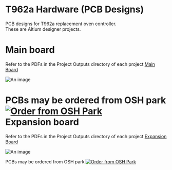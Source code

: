 # T962a Hardware (PCB Designs)
  
PCB designs for T962a replacement oven controller.  
These are Altium designer projects.  

Main board
====
Refer to the PDFs in the Project Outputs directory of each project  <a href="T962a/Project%20Outputs%20for%20T962a/T962a.PDF">Main Board</img></a>  

![An image](https://raw.githubusercontent.com/podonoghue/T962a_Oven_Controller/master/Hardware/T962a/T962a.png "Top Board Image")  

PCBs may be ordered from OSH park  <a href="https://oshpark.com/shared_projects/hTqCpaRh"><img src="https://oshpark.com/assets/badge-5b7ec47045b78aef6eb9d83b3bac6b1920de805e9a0c227658eac6e19a045b9c.png" alt="Order from OSH Park"></img></a>  
Expansion board
====
Refer to the PDFs in the Project Outputs directory of each project  <a href="T962a_Panel/Project%20Outputs%20for%20T962a_Panel/T962a_Panel.PDF">Expansion Board</img></a>  

![An image](https://raw.githubusercontent.com/podonoghue/T962a_Oven_Controller/master/Hardware/T962a_Panel/T962a_Panel.png "Top Board Image")  

PCBs may be ordered from OSH park  <a href="https://oshpark.com/shared_projects/3Gr1IH2V"><img src="https://oshpark.com/assets/badge-5b7ec47045b78aef6eb9d83b3bac6b1920de805e9a0c227658eac6e19a045b9c.png" alt="Order from OSH Park"></img></a>  

